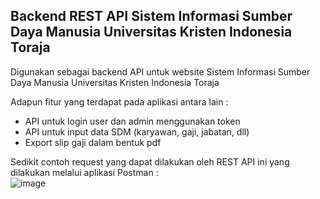 ## Backend REST API Sistem Informasi Sumber Daya Manusia Universitas Kristen Indonesia Toraja

Digunakan sebagai backend API untuk website Sistem Informasi Sumber Daya Manusia Universitas Kristen Indonesia Toraja

Adapun fitur yang terdapat pada aplikasi antara lain :  
- API untuk login user dan admin menggunakan token  
- API untuk input data SDM (karyawan, gaji, jabatan, dll)  
- Export slip gaji dalam bentuk pdf  

Sedikit contoh request yang dapat dilakukan oleh REST API ini yang dilakukan melalui aplikasi Postman :  
![image](https://github.com/irfanvarren/sdm-uki-jogja/assets/48541830/131af40d-a6fd-4837-bcfd-6c083fac914e)

